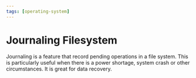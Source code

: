 ```yaml
---
tags: [operating-system]
---
```


# Journaling Filesystem

Journaling is a feature that record pending operations in a file system. This
is particularly useful when there is a power shortage, system crash or other
circumstances. It is great for data recovery.
